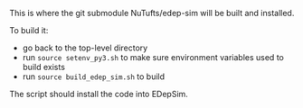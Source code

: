 This is where the git submodule NuTufts/edep-sim will be built and installed.

To build it:

* go back to the top-level directory
* run `source setenv_py3.sh` to make sure environment variables used to build exists
* run `source build_edep_sim.sh` to build

The script should install the code into EDepSim.
